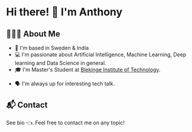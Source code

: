 # Hi there! 👋 I'm Anthony

## 👨🏻‍💻 About Me

* 📍 I'm based in Sweden & India
* 💻 I'm passionate about Artificial Intelligence, Machine Learning, Deep learning and Data Science in general.
* 🎓 I'm Master's Student at [Blekinge Institute of Technology](https://www.bth.se/).
<!-- * 📝 I  enjoy writing AI-related articles on my blog [My Brain Cells](http://mybraincells.com/). ---->
*  🗣 I'm always up for interesting tech talk.

## 📬 Contact

See bio 👈. Feel free to contact me on any topic!


<!--
Here are some ideas to get you started:

- 🔭 I’m currently working on ...
- 🌱 I’m currently learning ...
- 👯 I’m looking to collaborate on ...
- 🤔 I’m looking for help with ...
- 💬 Ask me about ...
- 📫 How to reach me: ...
- 😄 Pronouns: ...
- ⚡ Fun fact: ...
-->
